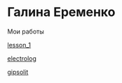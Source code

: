
# Галина Еременко
Мои работы

[lesson_1](gallina-eremenko.github.io/lesson_1/ "Моя готовая работа")

[electrolog](gallina-eremenko.github.io/electrolog/ "Моя готовая работа")

[gipsolit](gallina-eremenko.github.io/gipsolit/ "Моя готовая работа")

